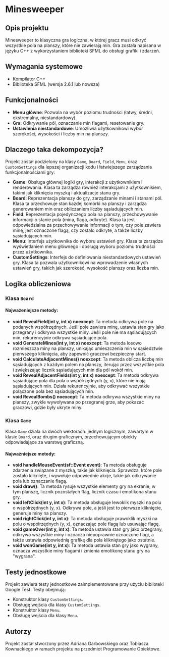 # Minesweeper

## Opis projektu

Minesweeper to klasyczna gra logiczna, w której gracz musi odkryć wszystkie pola na planszy, które nie zawierają min. Gra została napisana w języku C++ z wykorzystaniem biblioteki SFML do obsługi grafiki i zdarzeń.

## Wymagania systemowe

- Kompilator C++
- Biblioteka SFML (wersja 2.6.1 lub nowsza)

## Funkcjonalności

- **Menu główne**: Pozwala na wybór poziomu trudności (łatwy, średni, ekstremalny, niestandardowy).
- **Gra**: Odkrywanie pól, oznaczanie min flagami, resetowanie gry.
- **Ustawienia niestandardowe**: Umożliwia użytkownikowi wybór szerokości, wysokości i liczby min na planszy.

## Dlaczego taka dekompozycja?

Projekt został podzielony na klasy `Game`, `Board`, `Field`, `Menu`, oraz `CustomSettings` dla lepszej organizacji kodu i łatwiejszego zarządzania funkcjonalnościami gry:

- **Game**: Obsługa głównej logiki gry, interakcji z użytkownikiem i renderowania. Klasa ta zarządza również interakcjami z użytkownikiem, takimi jak kliknięcia myszką i aktualizacje stanu gry.
- **Board**: Reprezentacja planszy do gry, zarządzanie minami i stanami pól. Klasa ta przechowuje stan każdej komórki na planszy i zarządza generowaniem min oraz obliczaniem liczby sąsiadujących min.
- **Field**: Reprezentacja pojedynczego pola na planszy, przechowywanie informacji o stanie pola (mina, flaga, odkryte). Klasa ta jest odpowiedzialna za przechowywanie informacji o tym, czy pole zawiera minę, jest oznaczone flagą, czy zostało odkryte, a także liczby sąsiadujących min.
- **Menu**: Interfejs użytkownika do wyboru ustawień gry. Klasa ta zarządza wyświetlaniem menu głównego i obsługą wyboru poziomu trudności przez użytkownika.
- **CustomSettings**: Interfejs do definiowania niestandardowych ustawień gry. Klasa ta pozwala użytkownikowi na wprowadzenie własnych ustawień gry, takich jak szerokość, wysokość planszy oraz liczba min.

## Logika obliczeniowa

### Klasa `Board`

#### Najważeniejsze metody:

- **void RevealField(int y, int x) noexcept**: Ta metoda odkrywa pole na podanych współrzędnych. Jeśli pole zawiera minę, ustawia stan gry jako przegrany i odkrywa wszystkie miny. Jeśli pole nie ma sąsiadujących min, rekurencyjnie odkrywa sąsiadujące pola.
- **void GenerateMines(int y, int x) noexcept**: Ta metoda losowo rozmieszcza miny na planszy, unikając umieszczenia min w sąsiedztwie pierwszego kliknięcia, aby zapewnić graczowi bezpieczny start.
- **void CalculateAdjacentMines() noexcept**: Ta metoda oblicza liczbę min sąsiadujących z każdym polem na planszy, iterując przez wszystkie pola i zwiększając licznik sąsiadujących min dla pól wokół min.
- **void RevealAdjacentFields(int y, int x) noexcept**: Ta metoda odkrywa sąsiadujące pola dla pola o współrzędnych (y, x), które nie mają sąsiadujących min. Działa rekurencyjnie, aby odkrywać wszystkie połączone pola bez sąsiadujących min.
- **void RevealBombs() noexcept**: Ta metoda odkrywa wszystkie miny na planszy, zwykle wywoływana po przegranej grze, aby pokazać graczowi, gdzie były ukryte miny.

### Klasa `Game`

Klasa `Game` działa na dwóch wektorach: jednym logicznym, zawartym w klasie `Board`, oraz drugim graficznym, przechowującym obiekty odpowiadające za warstwę graficzną.

#### Najważniejsze metody:

- **void handleMouseEvent(sf::Event event)**: Ta metoda obsługuje zdarzenia związane z myszką, takie jak kliknięcia. Sprawdza, które pole zostało kliknięte, i wywołuje odpowiednie akcje, takie jak odkrywanie pola lub oznaczanie flagą.
- **void draw()**: Ta metoda rysuje wszystkie elementy gry na ekranie, w tym planszę, licznik pozostałych flag, licznik czasu i emotikona stanu gry.
- **void leftClick(int y, int x)**: Ta metoda obsługuje lewoklik myszki na polu o współrzędnych (y, x). Odkrywa pole, a jeśli jest to pierwsze kliknięcie, generuje miny na planszy.
- **void rightClick(int y, int x)**: Ta metoda obsługuje prawoklik myszki na polu o współrzędnych (y, x), oznaczając pole flagą lub usuwając flagę.
- **void gameOver(int y, int x)**: Ta metoda ustawia stan gry jako przegrany, odkrywa wszystkie miny i oznacza niepoprawnie oznaczone flagi, a także ustawia odpowiednią grafikę dla pola klikniętego jako ostatnie.
- **void wonGame(int y, int x)**: Ta metoda ustawia stan gry jako wygrany, oznacza wszystkie miny flagami i zmienia emotikonę stanu gry na "wygrana".

## Testy jednostkowe

Projekt zawiera testy jednostkowe zaimplementowane przy użyciu biblioteki Google Test. Testy obejmują:

- Konstruktor klasy `CustomSettings`.
- Obsługę wejścia dla klasy `CustomSettings`.
- Konstruktor klasy `Menu`.
- Obsługę wejścia dla klasy `Menu`.

## Autorzy

Projekt został stworzony przez Adriana Garbowskiego oraz Tobiasza Kownackiego w ramach projektu na przedmiot Programowanie Obiektowe.
